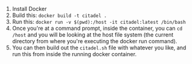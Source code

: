 1. Install Docker
2. Build this: `docker build -t citadel .`
3. Run this: `docker run -v $(pwd):/host -it citadel:latest /bin/bash`
4. Once you're at a command prompt, inside the container, you can `cd /host` and you will be looking at the host file system (the current directory from where you're executing the docker run command).
5. You can then build out the `citadel.sh` file with whatever you like, and run this from inside the running docker container.
